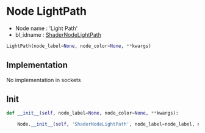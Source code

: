 # Node LightPath

- Node name : 'Light Path'
- bl_idname : [ShaderNodeLightPath](https://docs.blender.org/api/current/bpy.types.ShaderNodeLightPath.html)


``` python
LightPath(node_label=None, node_color=None, **kwargs)
```
## Implementation

No implementation in sockets

## Init

``` python
def __init__(self, node_label=None, node_color=None, **kwargs):

    Node.__init__(self, 'ShaderNodeLightPath', node_label=node_label, node_color=node_color, **kwargs)
```
